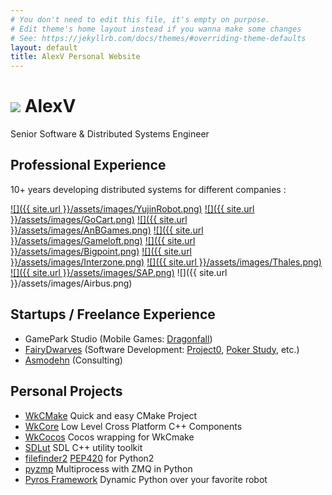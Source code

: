 ```yaml
---
# You don't need to edit this file, it's empty on purpose.
# Edit theme's home layout instead if you wanna make some changes
# See: https://jekyllrb.com/docs/themes/#overriding-theme-defaults
layout: default
title: AlexV Personal Website
---
```



![](https://gravatar.com/avatar/4760982bce87813e29fbac9630499ca9) AlexV
=======================================================================

Senior Software & Distributed Systems Engineer

Professional Experience
-----------------------

10+ years developing distributed systems for different companies : 

[![]({{ site.url }}/assets/images/YujinRobot.png)](http://en.yujinrobot.com/)
[![]({{ site.url }}/assets/images/GoCart.png)](http://gocart.yujinrobot.com/)
[![]({{ site.url }}/assets/images/AnBGames.png)](http://www.anbgames.com)
[![]({{ site.url }}/assets/images/Gameloft.png)](http://www.gameloft.com)
[![]({{ site.url }}/assets/images/Bigpoint.png)](http://www.bigpoint.com)
[![]({{ site.url }}/assets/images/Interzone.png)](https://www.youtube.com/watch?v=zi8rbMCuwIc)
[![]({{ site.url }}/assets/images/Thales.png)](http://thalesgroup.com)
[![]({{ site.url }}/assets/images/SAP.png)](https://www.sap.com/france/products/product-visualization.html)
![]({{ site.url }}/assets/images/Airbus.png)

Startups / Freelance Experience
-------------------------------

- GamePark Studio (Mobile Games: [Dragonfall](https://www.youtube.com/watch?v=7gFmaHIiSJA)) 
- [FairyDwarves](http://fairydwarves.com) (Software Development: [Project0](http://www.fairydwarves.com/products/project0), [Poker Study](http://www.fairydwarves.com/products/pokerstudy), etc.)
- [Asmodehn](http://www.asmodehn.fr) (Consulting)


Personal Projects
-----------------

- [WkCMake](https://github.com/asmodehn/wkcmake) Quick and easy CMake Project
- [WkCore](https://github.com/asmodehn/wkcore) Low Level Cross Platform C++ Components
- [WkCocos](https://github.com/asmodehn/wkcocos) Cocos wrapping for WkCmake
- [SDLut](https://github.com/asmodehn/sdlut) SDL C++ utility toolkit
- [filefinder2](https://github.com/asmodehn/filefinder2) [PEP420](https://www.python.org/dev/peps/pep-0420/) for Python2 
- [pyzmp](https://github.com/asmodehn/pyzmp) Multiprocess with ZMQ in Python
- [Pyros Framework](https://github.com/pyros-dev) Dynamic Python over your favorite robot 




